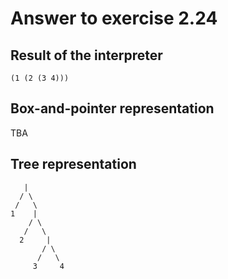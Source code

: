 # Answer to exercise 2.24

## Result of the interpreter
`(1 (2 (3 4)))`

## Box-and-pointer representation
TBA

## Tree representation
```
   |
  / \
 /   \
1    |
    / \
   /   \
  2     |
       / \
      /   \
     3     4
```
